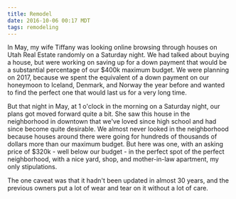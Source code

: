 ```yaml
---
title: Remodel
date: 2016-10-06 00:17 MDT
tags: remodeling
---
```


In May, my wife Tiffany was looking online browsing through houses on Utah Real Estate randomly on a Saturday night. We had talked about buying a house, but were working on saving up for a down payment that would be a substantial percentage of our $400k maximum budget. We were planning on 2017, because we spent the equivalent of a down payment on our honeymoon to Iceland, Denmark, and Norway the year before and wanted to find the perfect one that would last us for a very long time.

But that night in May, at 1 o'clock in the morning on a Saturday night, our plans got moved forward quite a bit. She saw this house in the neighborhood in downtown that we've loved since high school and had since become quite desirable. We almost never looked in the neighborhood because houses around there were going for hundreds of thousands of dollars more than our maximum budget. But here was one, with an asking price of $320k - well below our budget - in the perfect spot of the perfect neighborhood, with a nice yard, shop, and mother-in-law apartment, my only stipulations.

The one caveat was that it hadn't been updated in almost 30 years, and the previous owners put a lot of wear and tear on it without a lot of care.
